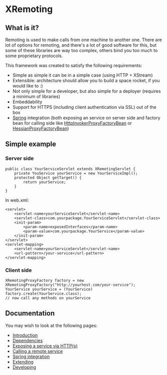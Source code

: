 # XRemoting #

## What is it? ##

Remoting is used to make calls from one machine to another one. There are lot of options for remoting, and there's a lot of good software for this, but some of these libraries are way too complex, others bind you too much to some proprietary protocols.

This framework was created to satisfy the following requirements:

  * Simple as simple it can be in a simple case (using HTTP + XStream)
  * Extensible: architecture should allow you to build a space rocket, if you would like to :)
  * Not only simple for a developer, but also simple for a deployer (requires a minimum of libraries)
  * Embeddability
  * Support for HTTPS (including client authentication via SSL) out of the box
  * [Spring](http://springframework.org) integration (both exposing an service on server side and factory bean for calling side like [HttpInvokerProxyFactoryBean](http://static.springsource.org/spring/docs/2.0.x/api/org/springframework/remoting/httpinvoker/HttpInvokerProxyFactoryBean.html) or [HessianProxyFactoryBean](http://static.springsource.org/spring/docs/2.0.x/api/org/springframework/remoting/caucho/HessianProxyFactoryBean.html))

## Simple example ##

### Server side ###

```
public class YourServiceServlet extends XRemotingServlet {
    private YouService yourService = new YourServiceImpl();
    protected Object getTarget() {
        return yourService;
    }
}
```

In web.xml:

```
<servlet>
    <servlet-name>yourServiceServlet</servlet-name>
    <servlet-class>com.yourpackage.YourServiceServlet</servlet-class>
    <init-param>
        <param-name>exposedInterfaces</param-name>
        <param-value>com.yourpackage.YourService</param-value>
    </init-param>
</servlet>
<servlet-mapping>
    <servlet-name>yourServiceServlet</servlet-name>
    <url-pattern>/your-service</url-pattern>
</servlet-mapping>
```

### Client side ###

```
XRemotingProxyFactory factory = new XRemotingProxyFactory("http://yourhost.com/your-service");
YourService yourService = (YourService) factory.create(YourService.class);
// now call any methods on yourService
```

## Documentation ##

You may wish to look at the following pages:
  * [Introduction](Introduction.md)
  * [Dependencies](Dependencies.md)
  * [Exposing a service via HTTP(s)](ExposingServiceViaHttp.md)
  * [Calling a remote service](CallingRemoteService.md)
  * [Spring integration](SpringIntegration.md)
  * [Extending](Extending.md)
  * [Developing](Developing.md)
